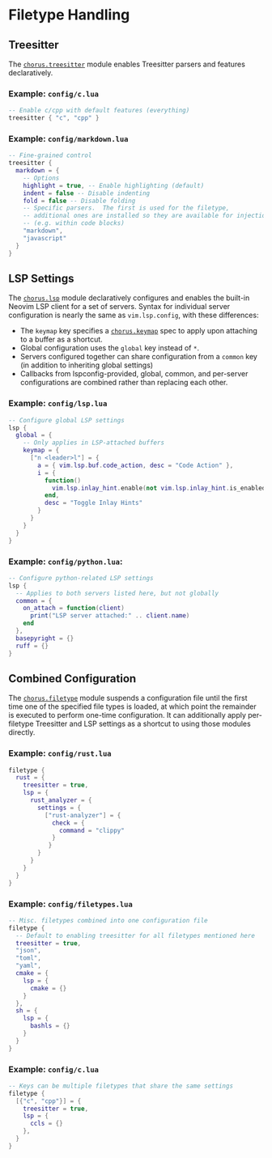 # Filetype Handling

## Treesitter

The [`chorus.treesitter`](chorus.treesitter) module enables Treesitter parsers
and features declaratively.

### Example: `config/c.lua`

```lua
-- Enable c/cpp with default features (everything)
treesitter { "c", "cpp" }
```

### Example: `config/markdown.lua`

```lua
-- Fine-grained control
treesitter {
  markdown = {
    -- Options
    highlight = true, -- Enable highlighting (default)
    indent = false -- Disable indenting
    fold = false -- Disable folding
    -- Specific parsers.  The first is used for the filetype,
    -- additional ones are installed so they are available for injections
    -- (e.g. within code blocks)
    "markdown",
    "javascript"
  }
}
```

## LSP Settings

The [`chorus.lsp`](chorus.lsp) module declaratively configures and enables the
built-in Neovim LSP client for a set of servers. Syntax for individual server
configuration is nearly the same as `vim.lsp.config`, with these differences:

- The `keymap` key specifies a [`chorus.keymap`](keymap) spec to apply
upon attaching to a buffer as a shortcut.
- Global configuration uses the `global` key instead of `*`.
- Servers configured together can share configuration from a `common` key (in
addition to inheriting global settings)
- Callbacks from lspconfig-provided, global, common, and per-server
configurations are combined rather than replacing each other.

### Example: `config/lsp.lua`
```lua
-- Configure global LSP settings
lsp {
  global = {
    -- Only applies in LSP-attached buffers
    keymap = {
      ["n <leader>l"] = {
        a = { vim.lsp.buf.code_action, desc = "Code Action" },
        i = {
          function()
            vim.lsp.inlay_hint.enable(not vim.lsp.inlay_hint.is_enabled())
          end,
          desc = "Toggle Inlay Hints"
        }
      }
    }
  }
}
```

### Example: `config/python.lua`:
```lua
-- Configure python-related LSP settings
lsp {
  -- Applies to both servers listed here, but not globally
  common = {
    on_attach = function(client)
      print("LSP server attached:" .. client.name)
    end
  },
  basepyright = {}
  ruff = {}
}
```

## Combined Configuration

The [`chorus.filetype`](chorus.filetype) module suspends a configuration file
until the first time one of the specified file types is loaded, at which point
the remainder is executed to perform one-time configuration.  It can
additionally apply per-filetype Treesitter and LSP settings as a shortcut to
using those modules directly.

### Example: `config/rust.lua`
```lua
filetype {
  rust = {
    treesitter = true,
    lsp = {
      rust_analyzer = {
        settings = {
          ["rust-analyzer"] = {
            check = {
              command = "clippy"
            }
           }
        }
      }
    }
  }
}
```

### Example: `config/filetypes.lua`
```lua
-- Misc. filetypes combined into one configuration file
filetype {
  -- Default to enabling treesitter for all filetypes mentioned here
  treesitter = true,
  "json",
  "toml",
  "yaml",
  cmake = {
    lsp = {
      cmake = {}
    }
  },
  sh = {
    lsp = {
      bashls = {}
    }
  }
}
```

### Example: `config/c.lua`
```lua
-- Keys can be multiple filetypes that share the same settings
filetype {
  [{"c", "cpp"}] = {
    treesitter = true,
    lsp = {
      ccls = {}
    },
  }
}
```
